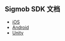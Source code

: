 <!--
 * @Description: 首页内容
 * @Author: yunshan.wang
 * @Version:
 * @Date: 2019-07-22 16:42:23
 * @LastEditors: yunshan.wang
 * @LastEditTime: 2019-07-25 14:53:27
 -->
## Sigmob SDK 文档

* [iOS](ios)
* [Android](android)
* [Unity](Unity_plugin_Readme)